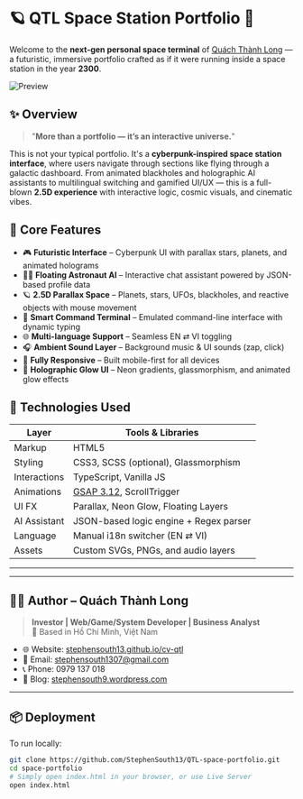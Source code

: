 # 🪐 QTL Space Station Portfolio 🚀

Welcome to the **next-gen personal space terminal** of [Quách Thành Long](https://stephensouth13.github.io/cv-qtl/) — a futuristic, immersive portfolio crafted as if it were running inside a space station in the year **2300**.

![Preview](assets/images/preview.png)

## ✨ Overview

> "**More than a portfolio — it’s an interactive universe.**"

This is not your typical portfolio. It's a **cyberpunk-inspired space station interface**, where users navigate through sections like flying through a galactic dashboard. From animated blackholes and holographic AI assistants to multilingual switching and gamified UI/UX — this is a full-blown **2.5D experience** with interactive logic, cosmic visuals, and cinematic vibes.

## 🚀 Core Features

- 🎮 **Futuristic Interface** – Cyberpunk UI with parallax stars, planets, and animated holograms
- 🧑‍🚀 **Floating Astronaut AI** – Interactive chat assistant powered by JSON-based profile data
- 🪐 **2.5D Parallax Space** – Planets, stars, UFOs, blackholes, and reactive objects with mouse movement
- 🧠 **Smart Command Terminal** – Emulated command-line interface with dynamic typing
- 🌐 **Multi-language Support** – Seamless EN ⇄ VI toggling
- 🎧 **Ambient Sound Layer** – Background music & UI sounds (zap, click)
- 📱 **Fully Responsive** – Built mobile-first for all devices
- 🎨 **Holographic Glow UI** – Neon gradients, glassmorphism, and animated glow effects

## 🧩 Technologies Used

| Layer          | Tools & Libraries                     |
|---------------|----------------------------------------|
| Markup        | HTML5                                  |
| Styling       | CSS3, SCSS (optional), Glassmorphism   |
| Interactions  | TypeScript, Vanilla JS                 |
| Animations    | [GSAP 3.12](https://greensock.com/gsap/), ScrollTrigger |
| UI FX         | Parallax, Neon Glow, Floating Layers   |
| AI Assistant  | JSON-based logic engine + Regex parser |
| Language      | Manual i18n switcher (EN ⇄ VI)         |
| Assets        | Custom SVGs, PNGs, and audio layers    |

---


---

## 🧑‍💻 Author – Quách Thành Long

> **Investor | Web/Game/System Developer | Business Analyst**  
> 📍 Based in Hồ Chí Minh, Việt Nam

- 🌐 Website: [stephensouth13.github.io/cv-qtl](https://stephensouth13.github.io/cv-qtl/)
- 📧 Email: stephensouth1307@gmail.com
- 📞 Phone: 0979 137 018
- 📝 Blog: [stephensouth9.wordpress.com](https://stephensouth9.wordpress.com)

---

## 📦 Deployment

To run locally:

```bash
git clone https://github.com/StephenSouth13/QTL-space-portfolio.git
cd space-portfolio
# Simply open index.html in your browser, or use Live Server
open index.html